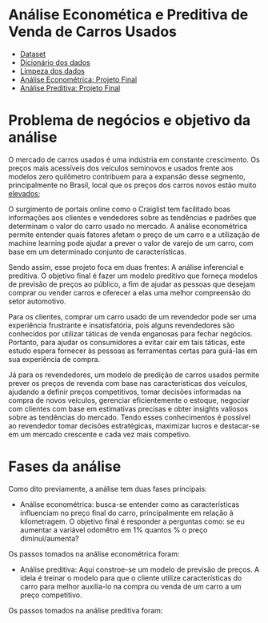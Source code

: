 # Análise Economética e Preditiva de Venda de Carros Usados
- [Dataset](https://www.kaggle.com/datasets/austinreese/craigslist-carstrucks-data)
- [Dicionário dos dados]()
- [Limpeza dos dados](https://github.com/biancaportela/vendas_carros/blob/main/limpeza.ipynb)
- [Análise Econométrica: Projeto Final](https://github.com/biancaportela/vendas_carros/blob/main/analise_econometrica.ipynb)
- [Análise Preditiva: Projeto Final](https://github.com/biancaportela/vendas_carros/blob/main/analise_preditiva.ipynb)

# Problema de negócios e objetivo da análise

O mercado de carros usados é uma indústria em constante crescimento. Os preços mais acessíveis dos veículos seminovos e usados frente aos modelos zero quilômetro contribuem para a expansão desse segmento, principalmente no Brasil, local que os preços dos carros novos estão muito [elevados](https://diariodocomercio.com.br/economia/montadoras-de-carro-projetam-2023-como-morno/);

O surgimento de portais online como o Craiglist tem facilitado boas informações aos clientes e vendedores sobre as tendências e padrões que determinam o valor do carro usado no mercado. A análise econométrica permite entender quais fatores afetam o preço de um carro e a utilização de machine learning pode ajudar a prever o valor de varejo de um carro, com base em um determinado conjunto de características.

Sendo assim, esse projeto foca em duas frentes: A análise inferencial e preditiva. O objetivo final é fazer um modelo preditivo que forneça modelos de previsão de preços ao público, a fim de ajudar as pessoas que desejam comprar ou vender carros e oferecer a elas uma melhor compreensão do setor automotivo. 


Para os clientes, comprar um carro usado de um revendedor pode ser uma experiência frustrante e insatisfatória, pois alguns revendedores são conhecidos por utilizar táticas de venda enganosas para fechar negócios. Portanto, para ajudar os consumidores a evitar cair em tais táticas, este estudo espera fornecer às pessoas as ferramentas certas para guiá-las em sua experiência de compra.

Já para os revendedores, um modelo de predição de carros usados permite prever os preços de revenda com base nas características dos veículos, ajudando a definir preços competitivos, tomar decisões informadas na compra de novos veículos, gerenciar eficientemente o estoque, negociar com clientes com base em estimativas precisas e obter insights valiosos sobre as tendências do mercado. Tendo esses conhecimentos é possível ao revendedor tomar decisões estratégicas, maximizar lucros e destacar-se em um mercado crescente e cada vez mais competivo.

# Fases da análise

Como dito previamente, a análise tem duas fases principais: 

- Análise econométrica: busca-se entender como as características influenciam no preço final do carro, principalmente em relação à kilometragem. O objetivo final é responder a perguntas como: se eu aumentar a variável odomêtro em 1% quantos % o preço diminui/aumenta?

Os passos tomados na análise econométrica foram:

- Análise preditiva: Aqui constroe-se um modelo de previsão de preços. A ideia é treinar o modelo para que o cliente utilize características do carro para melhor auxilia-lo na compra ou venda de um carro a um preço competitivo.

Os passos tomados na análise preditiva foram:
